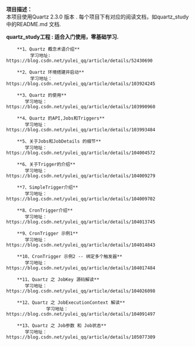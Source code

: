 **项目描述：**  
    本项目使用Quartz 2.3.0 版本 . 每个项目下有对应的阅读文档，如quartz_study 中的README.md 文档.
      
            
 **quartz_study工程 : 适合入门使用，零基础学习.**
             
        **1、Quartz 概念术语介绍**  
             学习地址: https://blog.csdn.net/yulei_qq/article/details/52430690
        
        **2、Quartz 环境搭建并启动**  
             学习地址：https://blog.csdn.net/yulei_qq/article/details/103924245
        
        **3、Quartz 的使用**  
           学习地址：https://blog.csdn.net/yulei_qq/article/details/103990960
           
        **4、Quartz 的API,Jobs和Triggers**  
           学习地址： https://blog.csdn.net/yulei_qq/article/details/103993484
        
        **5、关于Jobs和JobDetails 的细节**  
           学习地址： https://blog.csdn.net/yulei_qq/article/details/104004572
        
        **6、关于Trigger的介绍**  
           学习地址： https://blog.csdn.net/yulei_qq/article/details/104009279
           
        **7、SimpleTrigger介绍**  
           学习地址： https://blog.csdn.net/yulei_qq/article/details/104009702
           
        **8、CronTrigger介绍**  
           学习地址： https://blog.csdn.net/yulei_qq/article/details/104013745
           
        **9、CronTrigger 示例1**  
           学习地址： https://blog.csdn.net/yulei_qq/article/details/104014843 
        
        **10、CronTrigger 示例2 -- 绑定多个触发器**  
           学习地址： https://blog.csdn.net/yulei_qq/article/details/104017484
           
        **11、Quartz 之 JobKey 源码解读**  
           学习地址： https://blog.csdn.net/yulei_qq/article/details/104026098   
           
        **12、Quartz 之 JobExecutionContext 解读**  
                   学习地址： https://blog.csdn.net/yulei_qq/article/details/104091497
                   
        **13、Quartz 之 Job参数 和 Job状态**  
           学习地址：https://blog.csdn.net/yulei_qq/article/details/105077309
           
